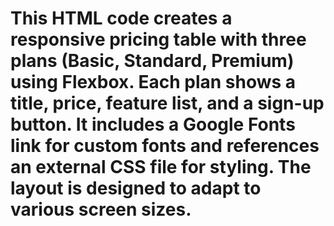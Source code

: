 # This HTML code creates a responsive pricing table with three plans (Basic, Standard, Premium) using Flexbox. Each plan shows a title, price, feature list, and a sign-up button. It includes a Google Fonts link for custom fonts and references an external CSS file for styling. The layout is designed to adapt to various screen sizes.
